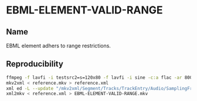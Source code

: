 # EBML-ELEMENT-VALID-RANGE

## Name

EBML element adhers to range restrictions.

## Reproducibility

```sh
ffmpeg -f lavfi -i testsrc2=s=120x80 -f lavfi -i sine -c:a flac -ar 8000 -vframes 2 -c:v ffv1 -level 3 -c:a flac -g 1 -y reference.mkv
mkv2xml < reference.mkv > reference.xml
xml ed -L --update "/mkv2xml/Segment/Tracks/TrackEntry/Audio/SamplingFrequency" --value "0.000" reference.xml
xml2mkv < reference.xml > EBML-ELEMENT-VALID-RANGE.mkv
```
